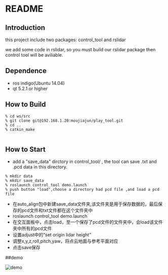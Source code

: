 # README

## Introduction

this project include two packages: control_tool and rslidar

we add some code in rslidar, so you must build our rslidar package then control tool will be aviliable.

## Dependence

- ros indigo(Ubuntu 14.04)
- qt  5.2.1 or higher

## How to Build


```
% cd ws/src
% git clone git@192.168.1.20:moujiajun/play_tool.git
% cd ..
% catkin_make
    
```

## How to Start


- add a "save_data" dirctory in control_tool/ , the tool can save .txt and .pcd data in this directory.

```
% mkdir data
% mkdir save_data
% roslaunch control_tool demo.launch
% push button "load",choose a directory had pcd file ,and load a pcd file
```

- 在auto_align包中新建save_data文件夹,该文件夹是用于保存数据的，最后保存的pcd文件和txt文件都在这个文件夹中
- roslaunch control_tool demo.launch
- 在交互面板中，点击load，至一个保存了pcd文件的文件夹中，会load该文件夹中所有的pcd文件
- 设置adjust中的“set origin lidar height”
- 调整x,y,z,roll,pitch,yaw，将点云地面与参考平面对应
- 点击save保存

##demo

![demo](http://192.168.1.20/moujiajun/program_primer/raw/440d8f5709530ce5d23310438eea6305b90d87fa/img/2017-09-05%2017:47:55%E5%B1%8F%E5%B9%95%E6%88%AA%E5%9B%BE.png) 


